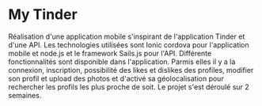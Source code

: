 # My Tinder

Réalisation d'une application mobile s'inspirant de l'application Tinder et d'une API. Les technologies utilisées sont Ionic cordova pour l'application mobile et node.js et le framework Sails.js pour l'API. Différente fonctionnalités sont disponible dans l'application. Parmis elles il y a la connexion, inscription, possibilité des likes et dislikes des profiles, modifier son profil et upload des photos et d'activé sa géolocalisation pour rechercher les profils les plus proche de soit. Le projet s'est déroulé sur 2 semaines.

